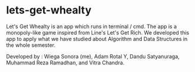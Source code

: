 # lets-get-whealty

Let's Get Whealty is an app which runs in terminal / cmd. The app is a monopoly-like game inspired from Line's Let's Get Rich. We developed this app to apply what we have studied about Algorithm and Data Structures in the whole semester. 

Developed by : Wiega Sonora (me), Adam Rotal Y, Dandu Satyanuraga, Muhammad Reza Ramadhan, and Vitra Chandra.
